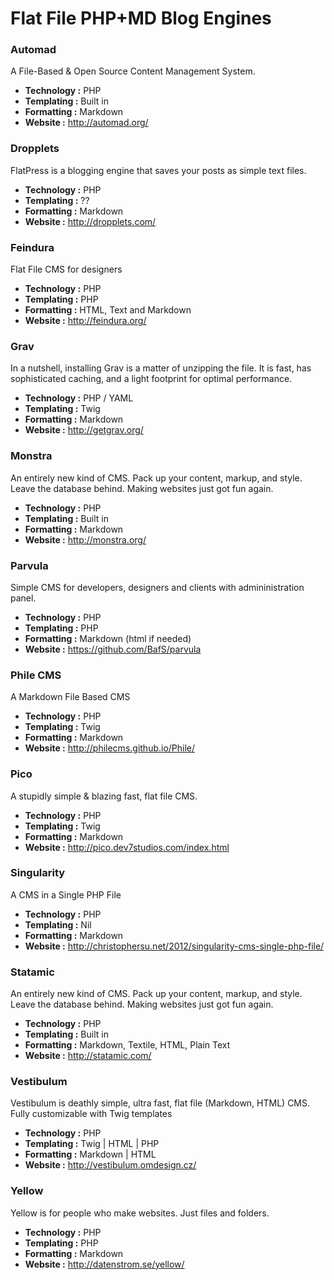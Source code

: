 Flat File PHP+MD Blog Engines 
=============================

### Automad

A File-Based & Open Source Content Management System.

 * **Technology :** PHP
 * **Templating :** Built in
 * **Formatting :** Markdown
 * **Website :** http://automad.org/

### Dropplets

FlatPress is a blogging engine that saves your posts as simple text files.

 * **Technology :** PHP
 * **Templating :** ??
 * **Formatting :** Markdown
 * **Website :** http://dropplets.com/

### Feindura

Flat File CMS for designers

 * **Technology :** PHP 
 * **Templating :** PHP
 * **Formatting :** HTML, Text and Markdown
 * **Website :** http://feindura.org/

### Grav

In a nutshell, installing Grav is a matter of unzipping the file. It is fast, has sophisticated caching, and a light footprint for optimal performance. 

 * **Technology :** PHP / YAML
 * **Templating :** Twig
 * **Formatting :** Markdown
 * **Website :** http://getgrav.org/

### Monstra

An entirely new kind of CMS. Pack up your content, markup, and style. Leave the database behind. Making websites just got fun again.

 * **Technology :** PHP
 * **Templating :** Built in
 * **Formatting :** Markdown
 * **Website :** http://monstra.org/

### Parvula

Simple CMS for developers, designers and clients with admininistration panel.

 * **Technology :** PHP 
 * **Templating :** PHP
 * **Formatting :** Markdown (html if needed)
 * **Website :** https://github.com/BafS/parvula

### Phile CMS

A Markdown File Based CMS

 * **Technology :** PHP 
 * **Templating :** Twig
 * **Formatting :** Markdown
 * **Website :** http://philecms.github.io/Phile/

### Pico

A stupidly simple & blazing fast, flat file CMS. 

 * **Technology :** PHP
 * **Templating :** Twig
 * **Formatting :** Markdown
 * **Website :** http://pico.dev7studios.com/index.html

### Singularity

A CMS in a Single PHP File

 * **Technology :** PHP 
 * **Templating :** Nil
 * **Formatting :** Markdown
 * **Website :** http://christophersu.net/2012/singularity-cms-single-php-file/

### Statamic

An entirely new kind of CMS. Pack up your content, markup, and style. Leave the database behind. Making websites just got fun again.

 * **Technology :** PHP
 * **Templating :** Built in
 * **Formatting :** Markdown, Textile, HTML, Plain Text
 * **Website :** http://statamic.com/

### Vestibulum

Vestibulum is deathly simple, ultra fast, flat file (Markdown, HTML) CMS. Fully customizable with Twig templates

 * **Technology :** PHP
 * **Templating :** Twig | HTML | PHP
 * **Formatting :** Markdown | HTML
 * **Website :** http://vestibulum.omdesign.cz/

### Yellow

Yellow is for people who make websites. Just files and folders.

 * **Technology :** PHP
 * **Templating :** PHP
 * **Formatting :** Markdown
 * **Website :** http://datenstrom.se/yellow/
